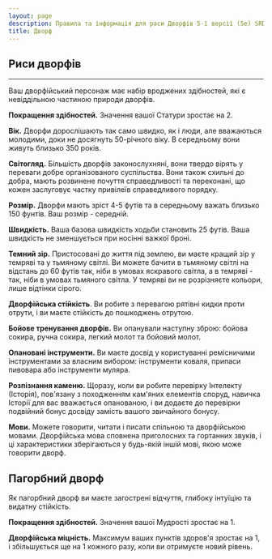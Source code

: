```yaml
---
layout: page
description: Правила та інформація для раси Дворфів 5-ї версії (5e) SRD (Довідник із документації системи).
title: Дворф
---
```


## Риси дворфів
- - -
Ваш дворфійський персонаж має набір вроджених здібностей, які є невіддільною частиною природи дворфів.

**Покращення здібностей.** Значення вашої Статури зростає на 2.

**Вік.** Дворфи дорослішають так само швидко, як і люди, але вважаються молодими, доки не досягнуть 50-річного віку. В середньому вони живуть близько 350 років.

**Світогляд.** Більшість дворфів законослухняні, вони твердо вірять у переваги добре організованого суспільства. Вони також схильні до добра, мають розвинене почуття справедливості та переконані, що кожен заслуговує частку привілеїв справедливого порядку.

**Розмір.** Дворфи мають зріст 4-5 футів та в середньому важать близько 150 фунтів. Ваш розмір - середній.

**Швидкість.** Ваша базова швидкість ходьби становить 25 футів. Ваша швидкість не зменшується при носінні важкої броні.

**Темний зір.** Пристосовані до життя під землею, ви маєте кращий зір у темряві та у тьмяному світлі. Ви можете бачити в тьмяному світлі на відстань до 60 футів так, ніби в умовах яскравого світла, а в темряві - так, ніби в умовах тьмяного світла. У темряві ви не розрізняєте кольори, лише відтінки сірого.

**Дворфійська стійкість**. Ви робите з перевагою рятівні кидки проти отрути, і ви маєте стійкість до пошкоджень отрутою.

**Бойове тренування дворфів.** Ви опанували наступну зброю: бойова сокира, ручна сокира, легкий молот та бойовий молот.

**Опановані інструменти.** Ви маєте досвід у користуванні ремісничими інструментами за власним вибором: інструменти коваля, припаси пивовара або інструменти муляра.

**Розпізнання каменю.** Щоразу, коли ви робите перевірку Інтелекту (Історія), пов'язану з походженням кам'яних елементів споруд, навичка Історії для вас вважається опанованою, і ви додаєте до перевірки подвійний бонус досвіду замість вашого звичайного бонусу.

**Мови.** Можете говорити, читати і писати спільною та дворфійською мовами. Дворфійська мова сповнена приголосних та гортанних звуків, і ці характеристики зберігаються у будь-якій іншій мові, якою може говорити дворф.

## Пагорбний дворф

Як пагорбний дворф ви маєте загострені відчуття, глибоку інтуїцію та видатну стійкість.

**Покращення здібностей.** Значення вашої Мудрості зростає на 1.

**Дворфійська міцність.** Максимум ваших пунктів здоров'я зростає на 1, і збільшується ще на 1 кожного разу, коли ви отримуєте новий рівень.
